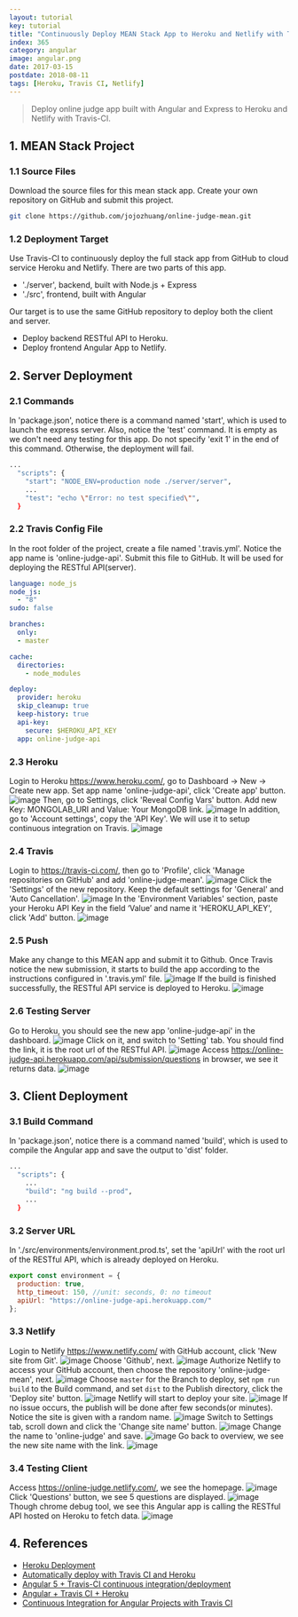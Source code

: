 ```yaml
---
layout: tutorial
key: tutorial
title: "Continuously Deploy MEAN Stack App to Heroku and Netlify with Travis-CI"
index: 365
category: angular
image: angular.png
date: 2017-03-15
postdate: 2018-08-11
tags: [Heroku, Travis CI, Netlify]
---
```


> Deploy online judge app built with Angular and Express to Heroku and Netlify with Travis-CI.

## 1. MEAN Stack Project
### 1.1 Source Files
Download the source files for this mean stack app. Create your own repository on GitHub and submit this project.
```sh
git clone https://github.com/jojozhuang/online-judge-mean.git
```
### 1.2 Deployment Target
Use Travis-CI to continuously deploy the full stack app from GitHub to cloud service Heroku and Netlify. There are two parts of this app.
* './server', backend, built with Node.js + Express
* './src', frontend, built with Angular

Our target is to use the same GitHub repository to deploy both the client and server.
* Deploy backend RESTful API to Heroku.
* Deploy frontend Angular App to Netlify.

## 2. Server Deployment
### 2.1 Commands
In 'package.json', notice there is a command named 'start', which is used to launch the express server. Also, notice the 'test' command. It is empty as we don't need any testing for this app. Do not specify 'exit 1' in the end of this command. Otherwise, the deployment will fail.
```sh
...
  "scripts": {
    "start": "NODE_ENV=production node ./server/server",
    ...
    "test": "echo \"Error: no test specified\"",
  }
```
### 2.2 Travis Config File
In the root folder of the project, create a file named '.travis.yml'. Notice the app name is 'online-judge-api'. Submit this file to GitHub. It will be used for deploying the RESTful API(server).
```yml
language: node_js
node_js:
  - "8"
sudo: false

branches:
  only:
  - master

cache:
  directories:
    - node_modules

deploy:
  provider: heroku
  skip_cleanup: true
  keep-history: true
  api-key:
    secure: $HEROKU_API_KEY
  app: online-judge-api
```
### 2.3 Heroku
Login to Heroku https://www.heroku.com/, go to Dashboard -> New -> Create new app. Set app name 'online-judge-api', click 'Create app' button.
![image](/public/tutorials/365/heroku_createapp.png)
Then, go to Settings, click 'Reveal Config Vars' button. Add new Key: MONGOLAB_URI and Value: Your MongoDB link.
![image](/public/tutorials/365/heroku_configvar.png)
In addition, go to 'Account settings', copy the 'API Key'. We will use it to setup continuous integration on Travis.
![image](/public/tutorials/365/heroku_apikey.png)  
### 2.4 Travis
Login to https://travis-ci.com/, then go to 'Profile', click 'Manage repositories on GitHub' and add 'online-judge-mean'.
![image](/public/tutorials/365/travis_add_repository.png)
Click the 'Settings' of the new repository. Keep the default settings for 'General' and 'Auto Cancellation'.
![image](/public/tutorials/365/travis_settings.png)
In the 'Environment Variables' section, paste your Heroku API Key in the field ‘Value’ and name it 'HEROKU_API_KEY', click 'Add' button.
![image](/public/tutorials/365/travis_environment_variable.png)
### 2.5 Push
Make any change to this MEAN app and submit it to Github. Once Travis notice the new submission, it starts to build the app according to the instructions configured in '.travis.yml' file.
![image](/public/tutorials/365/travis_build.png)
If the build is finished successfully, the RESTful API service is deployed to Heroku.
![image](/public/tutorials/365/travis_deploy.png)  
### 2.6 Testing Server
Go to Heroku, you should see the new app 'online-judge-api' in the dashboard.
![image](/public/tutorials/365/heroku_newapp.png)
Click on it, and switch to 'Setting' tab. You should find the link, it is the root url of the RESTful API.
![image](/public/tutorials/365/heroku_link.png)
Access https://online-judge-api.herokuapp.com/api/submission/questions in browser, we see it returns data.
![image](/public/tutorials/365/heroku_api.png)

## 3. Client Deployment
### 3.1 Build Command
In 'package.json', notice there is a command named 'build', which is used to compile the Angular app and save the output to 'dist' folder.
```sh
...
  "scripts": {
    ...
    "build": "ng build --prod",
    ...
  }
```
### 3.2 Server URL
In './src/environments/environment.prod.ts', set the 'apiUrl' with the root url of the RESTful API, which is already deployed on Heroku.
```javascript
export const environment = {
  production: true,
  http_timeout: 150, //unit: seconds, 0: no timeout
  apiUrl: "https://online-judge-api.herokuapp.com/"
};
```
### 3.3 Netlify
Login to Netlify https://www.netlify.com/ with GitHub account, click 'New site from Git'.
![image](/public/tutorials/365/netlify_app.png)
Choose 'Github', next.
![image](/public/tutorials/365/netlify_newsite.png)
Authorize Netlify to access your GitHub account, then choose the repository 'online-judge-mean', next.
![image](/public/tutorials/365/netlify_repository.png)
Choose `master` for the Branch to deploy, set `npm run build` to the Build command, and set `dist` to the Publish directory, click the 'Deploy site' button.
![image](/public/tutorials/365/netlify_options.png)
Netlify will start to deploy your site.
![image](/public/tutorials/365/netlify_inprogress.png)
If no issue occurs, the publish will be done after few seconds(or minutes). Notice the site is given with a random name.
![image](/public/tutorials/365/netlify_published.png)
Switch to Settings tab, scroll down and click the 'Change site name' button.
![image](/public/tutorials/365/netlify_settings.png)
Change the name to 'online-judge' and save.
![image](/public/tutorials/365/netlify_changename.png)
Go back to overview, we see the new site name with the link.
![image](/public/tutorials/365/netlify_overview.png)
### 3.4 Testing Client
Access https://online-judge.netlify.com/, we see the homepage.
![image](/public/tutorials/365/test_home.png)
Click 'Questions' button, we see 5 questions are displayed.
![image](/public/tutorials/365/test_questions.png)
Though chrome debug tool, we see this Angular app is calling the RESTful API hosted on Heroku to fetch data.
![image](/public/tutorials/365/test_remoteapi.png)

## 4. References
* [Heroku Deployment](https://docs.travis-ci.com/user/deployment/heroku/)
* [Automatically deploy with Travis CI and Heroku](https://medium.com/@felipeluizsoares/automatically-deploy-with-travis-ci-and-heroku-ddba1361647f)
* [Angular 5 + Travis-CI continuous integration/deployment](https://medium.com/@swanandkeskar/angular-5-travis-ci-continuous-integration-deployment-fe9090f460c5)
* [Angular + Travis CI + Heroku](https://medium.com/@preetham_s/angular-travis-ci-heroku-85038a0bcd73)
* [Continuous Integration for Angular Projects with Travis CI](https://moduscreate.com/blog/continuous-integration-angular-projects-travisci/)
